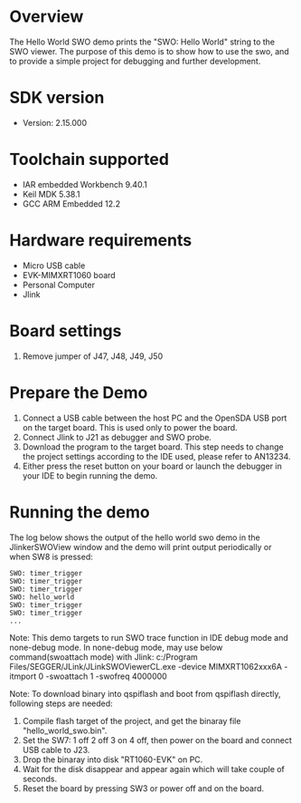 Overview
========
The Hello World SWO demo prints the "SWO: Hello World" string to the SWO viewer. The purpose of this demo is to
show how to use the swo, and to provide a simple project for debugging and further development.

SDK version
===========
- Version: 2.15.000

Toolchain supported
===================
- IAR embedded Workbench  9.40.1
- Keil MDK  5.38.1
- GCC ARM Embedded  12.2

Hardware requirements
=====================
- Micro USB cable
- EVK-MIMXRT1060 board
- Personal Computer
- Jlink

Board settings
==============
1. Remove jumper of J47, J48, J49, J50

Prepare the Demo
================
1.  Connect a USB cable between the host PC and the OpenSDA USB port on the target board. This is used only to power the board.
2.  Connect Jlink to J21 as debugger and SWO probe.
3.  Download the program to the target board. This step needs to change the project settings according to the IDE used, please refer to AN13234.
4.  Either press the reset button on your board or launch the debugger in your IDE to begin running the demo.

Running the demo
================
The log below shows the output of the hello world swo demo in the JlinkerSWOView window and the demo will print output periodically or when SW8 is pressed:
~~~~~~~~~~~~~~~~~~~~~~~~~~~~~~~~~~~
SWO: timer_trigger
SWO: timer_trigger
SWO: timer_trigger
SWO: hello_world
SWO: timer_trigger
SWO: timer_trigger
...
~~~~~~~~~~~~~~~~~~~~~~~~~~~~~~~~~~~

Note:
   This demo targets to run SWO trace function in IDE debug mode and none-debug mode.
   In none-debug mode, may use below command(swoattach mode) with Jlink:
   c:/Program Files/SEGGER/JLink/JLinkSWOViewerCL.exe -device MIMXRT1062xxx6A -itmport 0 -swoattach 1 -swofreq 4000000

Note:
To download binary into qspiflash and boot from qspiflash directly, following steps are needed:
1. Compile flash target of the project, and get the binaray file "hello_world_swo.bin".
3. Set the SW7: 1 off 2 off 3 on 4 off, then power on the board and connect USB cable to J23.
4. Drop the binaray into disk "RT1060-EVK" on PC.
5. Wait for the disk disappear and appear again which will take couple of seconds.
7. Reset the board by pressing SW3 or power off and on the board. 
